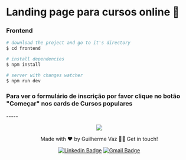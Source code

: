 # Landing page para cursos online 📑

### Frontend

```bash
# download the project and go to it's directory
$ cd frontend

# install dependencies
$ npm install

# server with changes watcher
$ npm run dev
````
<h3><strong>Para ver o formulário de inscrição por favor clique no botão "Começar" nos cards de Cursos populares</strong></h3>
-----

<p align="center">
  <a href="https://skillicons.dev">
    <img src="https://skillicons.dev/icons?i=js,react,git,figma" />
  </a>
</p>
<p align="center">Made with ❤️ by Guilherme Vaz 👋🏽 Get in touch!</p>
<div align="center">

  [![Linkedin Badge](https://img.shields.io/badge/-Guilherme-blue?style=flat-square&logo=Linkedin&logoColor=white&link=https://www.linkedin.com/in/guiilherme-vaz/)](https://www.linkedin.com/in/guiilherme-vaz/) 
  [![Gmail Badge](https://img.shields.io/badge/-guilhermeolivaaz@gmail.com-c14438?style=flat-square&logo=Gmail&logoColor=white&link=mailto:guilhermeolivaaz@gmail.com)](mailto:guilhermeolivaaz@gmail.com)

</div>
